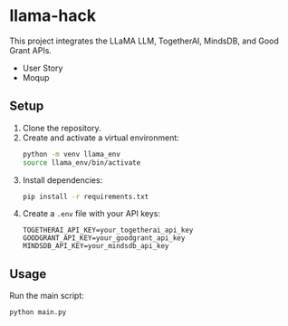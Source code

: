 # llama-hack

This project integrates the LLaMA LLM, TogetherAI, MindsDB, and Good Grant APIs.
- User Story
- Moqup


## Setup

1. Clone the repository.
2. Create and activate a virtual environment:
    ```bash
    python -m venv llama_env
    source llama_env/bin/activate
    ```
3. Install dependencies:
    ```bash
    pip install -r requirements.txt
    ```
4. Create a `.env` file with your API keys:
    ```
    TOGETHERAI_API_KEY=your_togetherai_api_key
    GOODGRANT_API_KEY=your_goodgrant_api_key
    MINDSDB_API_KEY=your_mindsdb_api_key
    ```

## Usage

Run the main script:
```bash
python main.py

